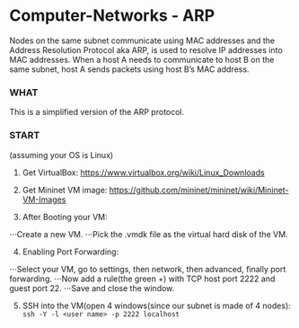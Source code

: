 # Computer-Networks - ARP

Nodes	 on	 the	 same	 subnet	 communicate	 using	 MAC	 addresses	 and	 the	 Address	 Resolution	
Protocol aka ARP,	 is	 used	 to	 resolve	 IP	 addresses	 into	 MAC	 addresses.	 When	 a host	 A	 needs	 to	
communicate	to	host	B	on	the	same	subnet,	host	A	sends	packets	using	host	B’s	MAC	address.	

### WHAT

This is a simplified	version	of the	ARP	protocol.

### START
(assuming your OS is Linux)

1. Get VirtualBox:
https://www.virtualbox.org/wiki/Linux_Downloads

2. Get Mininet VM image:
https://github.com/mininet/mininet/wiki/Mininet-VM-Images

3. After Booting your VM:

⋅⋅⋅Create a new VM.
⋅⋅⋅Pick the .vmdk file as the virtual hard disk of the VM.

4. Enabling Port Forwarding:

⋅⋅⋅Select your VM, go to settings, then network, then advanced, finally port forwarding.
⋅⋅⋅Now add a rule(the green +) with TCP host port 2222 and guest port 22.
⋅⋅⋅Save and close the window.

5. SSH into the VM(open 4 windows(since our subnet is made of 4 nodes):
` ssh -Y -l <user name> -p 2222 localhost`

